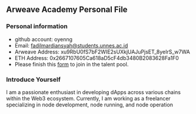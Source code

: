 ## Arweave Academy Personal File

### Personal information

- github account: oyenng
- Email: fadilmardiansyah@students.unnes.ac.id
- Arweave Address: xu9RbU0fS7bF2WIE2sUXkjUAJuPjsET_8yeIrS_w7WA 
- ETH Address: 0x2667107605Ca618aD5cF4db3480B2083628Fa1F0
- Please finish this [form](https://docs.google.com/forms/d/e/1FAIpQLSfWA5fIIcBgmRppm3jNz5vmf9Mai_QMVil-2pO4r7YKn_Zhtw/viewform?usp=sf_link) to join in the talent pool.

### Introduce Yourself
 I am a passionate enthusiast in developing dApps across various chains within the Web3 ecosystem. Currently, I am working as a freelancer specializing in node development, node running, and node operation